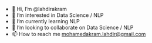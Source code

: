- 👋 Hi, I’m @lahdirakram
- 👀 I’m interested in Data Science / NLP
- 🌱 I’m currently learning NLP
- 💞️ I’m looking to collaborate on Data Science / NLP
- 📫 How to reach me mohamedakram.lahdir@gmail.com

<!---
lahdirakram/lahdirakram is a ✨ special ✨ repository because its `README.md` (this file) appears on your GitHub profile.
You can click the Preview link to take a look at your changes.
--->
